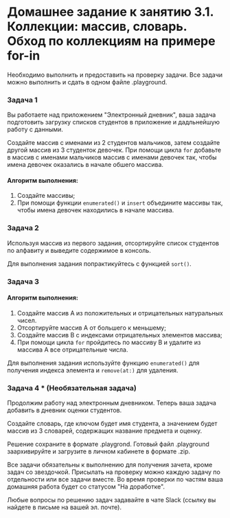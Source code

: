 # Домашнее задание к занятию 3.1. Коллекции: массив, словарь. Обход по коллекциям на примере for-in

Необходимо выполнить и предоставить на проверку задачи. Все задачи можно выполнить и сдать в одном файле .playground.

### Задача 1

Вы работаете над приложением "Электронный дневник", ваша задача подготовить загрузку списков студентов в приложение и дадльнейшую работу с данными.

Создайте массив с именами из 2 студентов мальчиков, затем создайте другой массив из 3 студенток девочек.
При помощи цикла `for` добавьте в массив с именами мальчиков массив с именами девочек так, чтобы имена девочек оказались в начале обшего массива.
    
#### Алгоритм выполнения:
1. Создайте массивы;
2. При помощи функции `enumerated()` и `insert` объедините массивы так, чтобы имена девочек находились в начале массива.

### Задача 2

Используя массив из первого задания, отсортируйте список студентов по алфавиту и выведите содержимое в консоль.

Для выполнения задания попрактикуйтесь с функцией `sort()`.

### Задача 3



#### Алгоритм выполнения:
1. Создайте массив A из положительных и отрицательных натуральных чисел. 
2. Отсортируйте массив A от большего к меньшему;
3. Cоздайте массив B с индексами отрицательных элементов массива;
4. При помощи цикла `for` пройдитесь по массиву B и удалите из массива A все отрицательные числа.
    
Для выполнения задания используйте функцию `enumerated()` для получения индекса элемента и `remove(at:)` для удаления.

### Задача 4 * (Необязательная задача)

Продолжим работу над электронным дневником. Теперь ваша задача добавить в дневник оценки студентов. 

Создайте словарь, где ключом будет имя студента, а значением будет массив из 3 словарей, содержащих название предмета и оценку.



Решение сохраните в формате .playgrond. Готовый файл .playground заархивируйте и загрузите в личном кабинете в формате .zip.

Все задачи обязательны к выполнению для получения зачета, кроме задач со звездочкой. Присылать на проверку можно каждую задачу по отдельности или все задачи вместе. Во время проверки по частям ваша домашняя работа будет со статусом "На доработке".

Любые вопросы по решению задач задавайте в чате Slack (ссылку вы найдете в письме на вашей эл. почте).
